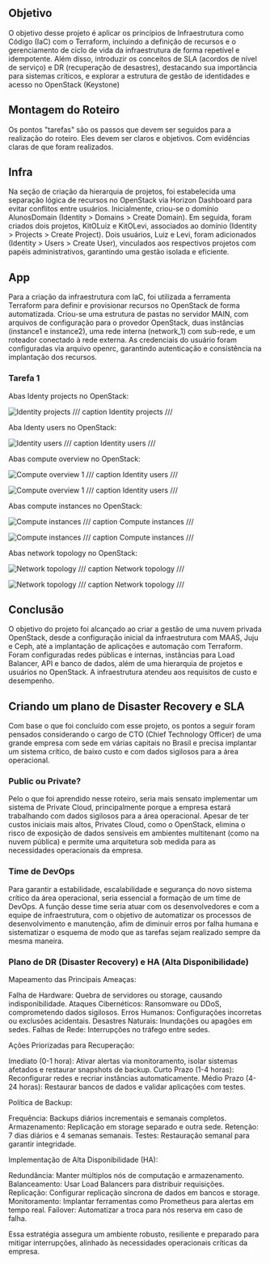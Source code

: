 ## Objetivo

O objetivo desse projeto é aplicar os princípios de Infraestrutura como Código (IaC) com o Terraform, incluindo a definição de recursos e o gerenciamento de ciclo de vida da infraestrutura de forma repetível e idempotente. Além disso, introduzir os conceitos de SLA (acordos de nível de serviço) e DR (recuperação de desastres), destacando sua importância para sistemas críticos, e explorar a estrutura de gestão de identidades e acesso no OpenStack (Keystone)

## Montagem do Roteiro

Os pontos "tarefas" são os passos que devem ser seguidos para a realização do roteiro. Eles devem ser claros e objetivos. Com evidências claras de que foram realizados.

## Infra

Na seção de criação da hierarquia de projetos, foi estabelecida uma separação lógica de recursos no OpenStack via Horizon Dashboard para evitar conflitos entre usuários. Inicialmente, criou-se o domínio AlunosDomain (Identity > Domains > Create Domain). Em seguida, foram criados dois projetos, KitOLuiz e KitOLevi, associados ao domínio (Identity > Projects > Create Project). Dois usuários, Luiz e Levi, foram adicionados (Identity > Users > Create User), vinculados aos respectivos projetos com papéis administrativos, garantindo uma gestão isolada e eficiente.

## App

Para a criação da infraestrutura com IaC, foi utilizada a ferramenta Terraform para definir e provisionar recursos no OpenStack de forma automatizada. Criou-se uma estrutura de pastas no servidor MAIN, com arquivos de configuração para o provedor OpenStack, duas instâncias (instance1 e instance2), uma rede interna (network_1) com sub-rede, e um roteador conectado à rede externa. As credenciais do usuário foram configuradas via arquivo openrc, garantindo autenticação e consistência na implantação dos recursos.

### Tarefa 1

Abas Identy projects no OpenStack:

![Identity projects](./imagens/projects.png)
/// caption
Identity projects
///

Aba Identy users no OpenStack:

![Identity users](./imagens/users.png)
/// caption
Identity users
///

Abas compute overview no OpenStack:

![Compute overview 1](./imagens/computeoov.png)
/// caption
Identity users
///

![Compute overview 1](./imagens/projeto_levi.png)
/// caption
Identity users
///

Abas compute instances no OpenStack:

![Compute instances](./imagens/instances.png)
/// caption
Compute instances
///

![Compute instances](./imagens/instancas_levi.png)
/// caption
Compute instances
///

Abas network topology no OpenStack:

![Network topology](./imagens/net.png)
/// caption
Network topology
///

![Network topology](./imagens/topologia_levi.png)
/// caption
Network topology
///


## Conclusão

O objetivo do projeto foi alcançado ao criar a gestão de uma nuvem privada OpenStack, desde a configuração inicial da infraestrutura com MAAS, Juju e Ceph, até a implantação de aplicações e automação com Terraform. Foram configuradas redes públicas e internas, instâncias para Load Balancer, API e banco de dados, além de uma hierarquia de projetos e usuários no OpenStack. A infraestrutura atendeu aos requisitos de custo e desempenho.

## Criando um plano de Disaster Recovery e SLA

Com base o que foi concluído com esse projeto, os pontos a seguir foram pensados considerando o cargo de CTO (Chief Technology Officer) de uma grande empresa com sede em várias capitais no Brasil e precisa implantar um sistema crítico, de baixo custo e com dados sigilosos para a área operacional.

### Public ou Private?

Pelo o que foi aprendido nesse roteiro, seria mais sensato implementar um sistema de Private Cloud, principalmente porque a empresa estará trabalhando com dados sigilosos para a área operacional. Apesar de ter custos iniciais mais altos, Privates Cloud, como o OpenStack, elimina o risco de exposição de dados sensíveis em ambientes multitenant (como na nuvem pública) e permite uma arquitetura sob medida para as necessidades operacionais da empresa.

### Time de DevOps

Para garantir a estabilidade, escalabilidade e segurança do novo sistema crítico da área operacional, seria essencial a formação de um time de DevOps. A função desse time seria atuar com os desenvolvedores e com a equipe de infraestrutura, com o objetivo de automatizar os processos de desenvolvimento e manutenção, afim de diminuir erros por falha humana e sistematizar o esquema de modo que as tarefas sejam realizado sempre da mesma maneira.

### Plano de DR (Disaster Recovery) e HA (Alta Disponibilidade)

Mapeamento das Principais Ameaças:

Falha de Hardware: Quebra de servidores ou storage, causando indisponibilidade.
Ataques Cibernéticos: Ransomware ou DDoS, comprometendo dados sigilosos.
Erros Humanos: Configurações incorretas ou exclusões acidentais.
Desastres Naturais: Inundações ou apagões em sedes.
Falhas de Rede: Interrupções no tráfego entre sedes.

Ações Priorizadas para Recuperação:

Imediato (0-1 hora): Ativar alertas via monitoramento, isolar sistemas afetados e restaurar snapshots de backup.
Curto Prazo (1-4 horas): Reconfigurar redes e recriar instâncias automaticamente.
Médio Prazo (4-24 horas): Restaurar bancos de dados e validar aplicações com testes.

Política de Backup:

Frequência: Backups diários incrementais e semanais completos.
Armazenamento: Replicação em storage separado e outra sede.
Retenção: 7 dias diários e 4 semanas semanais.
Testes: Restauração semanal para garantir integridade.

Implementação de Alta Disponibilidade (HA):

Redundância: Manter múltiplos nós de computação e armazenamento.
Balanceamento: Usar Load Balancers para distribuir requisições.
Replicação: Configurar replicação síncrona de dados em bancos e storage.
Monitoramento: Implantar ferramentas como Prometheus para alertas em tempo real.
Failover: Automatizar a troca para nós reserva em caso de falha.

Essa estratégia assegura um ambiente robusto, resiliente e preparado para mitigar interrupções, alinhado às necessidades operacionais críticas da empresa.
